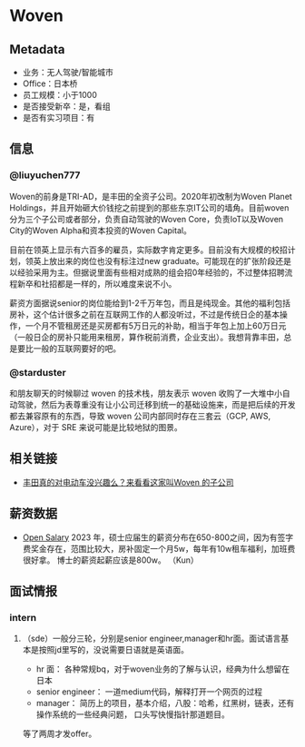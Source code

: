 # Woven

## Metadata

- 业务：无人驾驶/智能城市
- Office：日本桥
- 员工规模：小于1000
- 是否接受新卒：是，看组
- 是否有实习项目：有

## 信息

### @liuyuchen777

Woven的前身是TRI-AD，是丰田的全资子公司。2020年初改制为Woven Planet Holdings，并且开始砸大价钱挖之前提到的那些东京IT公司的墙角。目前woven分为三个子公司或者部分，负责自动驾驶的Woven Core，负责IoT以及Woven City的Woven Alpha和资本投资的Woven Capital。

目前在领英上显示有六百多的雇员，实际数字肯定更多。目前没有大规模的校招计划，领英上放出来的岗位也没有标注过new graduate。可能现在的扩张阶段还是以经验采用为主。但据说里面有些相对成熟的组会招0年经验的，不过整体招聘流程新卒和社招都是一样的，所以难度来说不小。

薪资方面据说senior的岗位能给到1-2千万年包，而且是纯现金。其他的福利包括房补，这个估计很多之前在互联网工作的人都没听过，不过是传统日企的基本操作，一个月不管租房还是买房都有5万日元的补助，相当于年包上加上60万日元（一般日企的房补只能用来租房，算作税前消费，企业支出）。我想背靠丰田，总是要比一般的互联网要好的吧。

### @starduster

和朋友聊天的时候聊过 woven 的技术栈，朋友表示 woven 收购了一大堆中小自动驾驶，然后为表尊重没有让小公司迁移到统一的基础设施来，而是把后续的开发都去兼容原有的东西，导致 woven 公司内部同时存在三套云（GCP, AWS, Azure），对于 SRE 来说可能是比较地狱的图景。

## 相关链接

- [丰田真的对电动车没兴趣么？来看看这家叫Woven 的子公司](https://zhuanlan.zhihu.com/p/343395770)

## 薪资数据

- [Open Salary](https://opensalary.jp/en/companies/woven-planet/roles/software-engineer)
2023 年，硕士应届生的薪资分布在650-800之间，因为有签字费奖金存在，范围比较大，房补固定一个月5w，每年有10w租车福利，加班费很好拿。
博士的薪资起薪应该是800w。
（Kun）

## 面试情报
### intern
1. （sde）一般分三轮，分别是senior engineer,manager和hr面。面试语言基本是按照jd里写的，没说需要日语就是英语面。
    - hr 面： 各种常规bq，对于woven业务的了解与认识，经典为什么想留在日本
    - senior engineer： 一道medium代码，解释打开一个网页的过程
    - manager： 简历上的项目，基本介绍，八股：哈希，红黑树，链表，还有操作系统的一些经典问题， 口头写快慢指针那道题目。

    等了两周才发offer。
